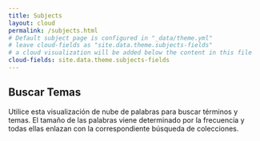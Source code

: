 ```yaml
---
title: Subjects
layout: cloud
permalink: /subjects.html
# Default subject page is configured in "_data/theme.yml"
# leave cloud-fields as "site.data.theme.subjects-fields"
# a cloud visualization will be added below the content in this file
cloud-fields: site.data.theme.subjects-fields
---
```


## Buscar Temas

Utilice esta visualización de nube de palabras para buscar términos y temas.
El tamaño de las palabras viene determinado por la frecuencia y todas ellas enlazan con la correspondiente búsqueda de colecciones.
